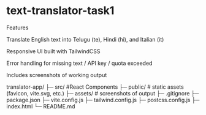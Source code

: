 # text-translator-task1

Features

Translate English text into Telugu (te), Hindi (hi), and Italian (it)

Responsive UI built with TailwindCSS

Error handling for missing text / API key / quota exceeded

Includes screenshots of working output

translator-app/
 ├─ src/                  #React Components
 ├─ public/               # static assets (favicon, vite.svg, etc.)
 ├─ assets/               # screenshots of output
 ├─ .gitignore
 ├─ package.json
 ├─ vite.config.js
 ├─ tailwind.config.js
 ├─ postcss.config.js
 ├─ index.html
 └─ README.md
